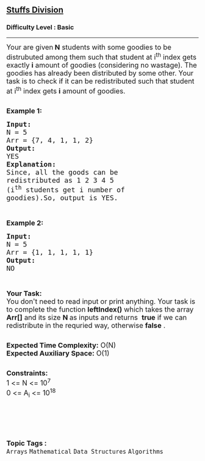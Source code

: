 <h2><a href="https://practice.geeksforgeeks.org/problems/stuffs-division5735/1?page=1&difficulty[]=-1&category[]=Mathematical&sortBy=difficulty">Stuffs Division</a></h2><h3>Difficulty Level : Basic</h3><hr><div class="problems_problem_content__Xm_eO"><p><span style="font-size:18px">Your are given<strong> N</strong> students with some goodies to be distrubuted among them such that student at i<sup>th</sup> index gets exactly <strong>i</strong> amount of goodies (considering no wastage). The goodies has already been distributed by some other. Your task is to check if it can be redistributed such that student at i<sup>th</sup> index gets <strong>i</strong> amount of goodies. </span><br>
&nbsp;</p>

<p><span style="font-size:18px"><strong>Example 1:</strong></span></p>

<pre><span style="font-size:18px"><strong>Input:</strong>
N = 5
Arr = {7, 4, 1, 1, 2}
<strong>Output:</strong>
YES
<strong>Explanation:
</strong>Since, all the goods can be
redistributed as 1 2 3 4 5 
(i<sup>th</sup> students get i number of 
goodies).So, output is YES.</span></pre>

<p>&nbsp;</p>

<p><span style="font-size:18px"><strong>Example 2:</strong></span></p>

<pre><span style="font-size:18px"><strong>Input:</strong>
N = 5
Arr = {1, 1, 1, 1, 1}
<strong>Output:</strong>
NO</span></pre>

<p>&nbsp;</p>

<p><span style="font-size:18px"><strong>Your Task:&nbsp;&nbsp;</strong><br>
You don't need to read input or print anything. Your task is to complete the function&nbsp;<strong>leftIndex()</strong>&nbsp;which takes the array <strong>Arr[]</strong> and its size <strong>N</strong><strong> </strong>as inputs and returns &nbsp;<strong>true</strong> if we can redistribute in the requried way, otherwise <strong>false</strong> .</span></p>

<p><br>
<span style="font-size:18px"><strong>Expected Time Complexity:</strong> O(N)<br>
<strong>Expected Auxiliary Space:</strong> O(1)</span></p>

<p><br>
<span style="font-size:18px"><strong>Constraints:</strong><br>
1 &lt;= N &lt;= 10<sup>7</sup><br>
0 &lt;= A<sub>i</sub> &lt;= 10<sup>18</sup></span></p>

<p>&nbsp;</p>

<p>&nbsp;</p>
</div><br><p><span style=font-size:18px><strong>Topic Tags : </strong><br><code>Arrays</code>&nbsp;<code>Mathematical</code>&nbsp;<code>Data Structures</code>&nbsp;<code>Algorithms</code>&nbsp;